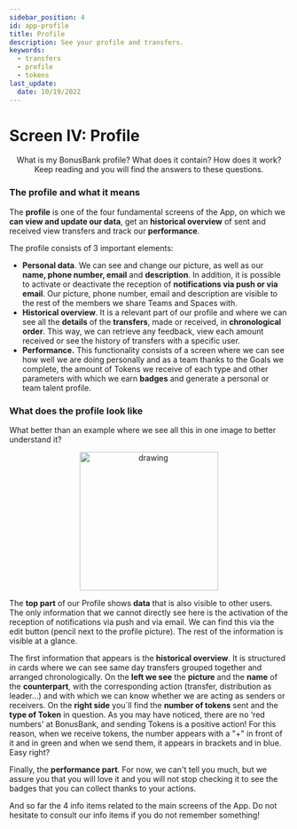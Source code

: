 ```yaml
---
sidebar_position: 4
id: app-profile
title: Profile
description: See your profile and transfers.
keywords:
  - transfers
  - profile
  - tokens
last_update:
  date: 10/19/2022
---
```


# Screen IV: Profile

<p align="center">What is my BonusBank profile? What does it contain? How does it work? Keep reading and you will find the answers to these questions.</p>

### The profile and what it means

The **profile** is one of the four fundamental screens of the App, on which we **can view and update our data**, get an **historical overview** of sent and received view transfers and track our **performance**.

The profile consists of 3 important elements:

- **Personal data**. We can see and change our picture, as well as our **name, phone number, email** and **description**. In addition, it is possible to activate or deactivate the reception of **notifications via push or via email**. Our picture, phone number, email and description are visible to the rest of the members we share Teams and Spaces with.
- **Historical overview**. It is a relevant part of our profile and where we can see all the **details** of the **transfers**, made or received, in **chronological order**. This way, we can retrieve any feedback, view each amount received or see the history of transfers with a specific user.
- **Performance.** This functionality consists of a screen where we can see how well we are doing personally and as a team thanks to the Goals we complete, the amount of Tokens we receive of each type and other parameters with which we earn **badges** and generate a personal or team talent profile.

### What does the profile look like

What better than an example where we see all this in one image to better understand it?

<p align="center"><img src={require('./img/bbprofile.png').default} alt="drawing" width="250"/></p>

The **top part** of our Profile shows **data** that is also visible to other users. The only information that we cannot directly see here is the activation of the reception of notifications via push and via email. We can find this via the edit button (pencil next to the profile picture). The rest of the information is visible at a glance.

The first information that appears is the **historical overview**. It is structured in cards where we can see same day transfers grouped together and arranged chronologically. On the **left we see** the **picture** and the **name** of the **counterpart**, with the corresponding action (transfer, distribution as leader...) and with which we can know whether we are acting as senders or receivers. On the **right side** you´ll find the **number of tokens** sent and the **type of Token** in question. As you may have noticed, there are no ‘red numbers' at BonusBank, and sending Tokens is a positive action! For this reason, when we receive tokens, the number appears with a "+" in front of it and in green and when we send them, it appears in brackets and in blue. Easy right?

Finally, the **performance part**. For now, we can't tell you much, but we assure you that you will love it and you will not stop checking it to see the badges that you can collect thanks to your actions.

And so far the 4 info items related to the main screens of the App. Do not hesitate to consult our info items if you do not remember something!

